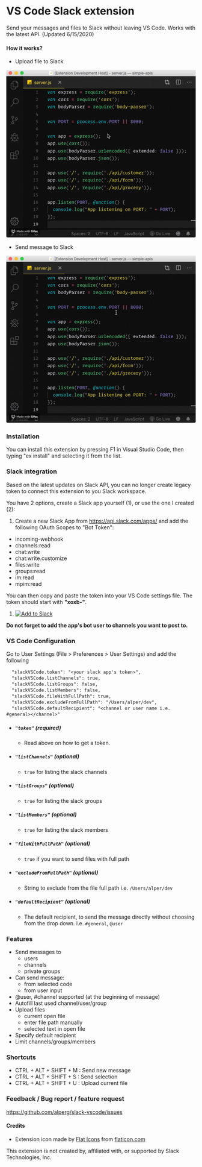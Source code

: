 # VS Code Slack extension
Send your messages and files to Slack without leaving VS Code. Works with the latest API. (Updated 6/15/2020)

#### How it works?
* Upload file to Slack

![Send message](assets/upload.gif)

* Send message to Slack

![Upload file](assets/message.gif)

### Installation
You can install this extension by pressing F1 in Visual Studio Code, then typing "ex install" and selecting it from the list.

### Slack integration
Based on the latest updates on Slack API, you can no longer create legacy token to connect this extension to you Slack workspace. 

You have 2 options, create a Slack app yourself (1), or use the one I created (2):

1. Create a new Slack App from https://api.slack.com/apps/ and add the following OAuth Scopes to "Bot Token":

* incoming-webhook
* channels:read
* chat:write
* chat:write.customize
* files:write
* groups:read
* im:read
* mpim:read

You can then copy and paste the token into your VS Code settings file. The token should start with **"xoxb-"**.

1. <a href="https://slack.com/oauth/v2/authorize?client_id=10638890021.1209235787632&scope=channels:read,chat:write,files:write,groups:read,im:read,incoming-webhook,mpim:read"><img alt="Add to Slack" height="40" width="139" src="https://platform.slack-edge.com/img/add_to_slack.png" srcset="https://platform.slack-edge.com/img/add_to_slack.png 1x, https://platform.slack-edge.com/img/add_to_slack@2x.png 2x"></a>

**Do not forget to add the app's bot user to channels you want to post to.**

### VS Code Configuration
Go to User Settings (File > Preferences > User Settings) and add the following 
```
  "slackVSCode.token": "<your slack app's token>",
  "slackVSCode.listChannels": true,
  "slackVSCode.listGroups": false,
  "slackVSCode.listMembers": false,
  "slackVSCode.fileWithFullPath": true,
  "slackVSCode.excludeFromFullPath": "/Users/alper/dev",
  "slackVSCode.defaultRecipient": "<channel or user name i.e. #general></channel>"
```

* ##### `"token"` (required)
    * Read above on how to get a token.

* ##### `"listChannels"` (optional)
    * `true` for listing the slack channels

* ##### `"listGroups"` (optional)
    * `true` for listing the slack groups

* ##### `"listMembers"` (optional)
    * `true` for listing the slack members

* ##### `"fileWithFullPath"` (optional)
    * `true` if you want to send files with full path

* ##### `"excludeFromFullPath"` (optional)
    * String to exclude from the file full path i.e. `/Users/alper/dev`

* ##### `"defaultRecipient"` (optional)
    * The default recipient, to send the message directly without choosing from the drop down. i.e. `#general`, `@user`

### Features
* Send messages to
    * users
    * channels
    * private groups
* Can send message:
    * from selected code
    * from user input
* @user, #channel supported (at the beginning of message)
* Autofill last used channel/user/group
* Upload files
    * current open file
    * enter file path manually
    * selected text in open file
* Specify default recipient
* Limit channels/groups/members

### Shortcuts
* CTRL + ALT + SHIFT + M : Send new message
* CTRL + ALT + SHIFT + S : Send selection
* CTRL + ALT + SHIFT + U : Upload current file

### Feedback / Bug report / feature request
https://github.com/alperg/slack-vscode/issues

   
#### Credits
* Extension icon made by [Flat Icons](https://www.flaticon.com/authors/flat-icons/ "Flat Icons") from [flaticon.com](https://www.flaticon.com/ "Flaticon")

This extension is not created by, affiliated with, or supported by Slack Technologies, Inc.
